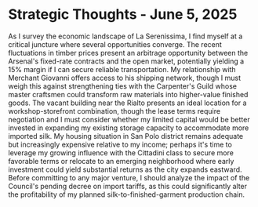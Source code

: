 # Strategic Thoughts - June 5, 2025

As I survey the economic landscape of La Serenissima, I find myself at a critical juncture where several opportunities converge. The recent fluctuations in timber prices present an arbitrage opportunity between the Arsenal's fixed-rate contracts and the open market, potentially yielding a 15% margin if I can secure reliable transportation. My relationship with Merchant Giovanni offers access to his shipping network, though I must weigh this against strengthening ties with the Carpenter's Guild whose master craftsmen could transform raw materials into higher-value finished goods. The vacant building near the Rialto presents an ideal location for a workshop-storefront combination, though the lease terms require negotiation and I must consider whether my limited capital would be better invested in expanding my existing storage capacity to accommodate more imported silk. My housing situation in San Polo district remains adequate but increasingly expensive relative to my income; perhaps it's time to leverage my growing influence with the Cittadini class to secure more favorable terms or relocate to an emerging neighborhood where early investment could yield substantial returns as the city expands eastward. Before committing to any major venture, I should analyze the impact of the Council's pending decree on import tariffs, as this could significantly alter the profitability of my planned silk-to-finished-garment production chain.
